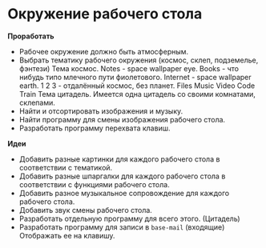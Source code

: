 # Окружение рабочего стола

__Проработать__
- Рабочее окружение должно быть атмосферным.
- Выбрать тематику рабочего окружения (космос, склеп, подземелье, фэнтези)
  Тема космос.
    Notes - space wallpaper eye.
    Books - что нибудь типо млечного пути фиолетового.
    Internet - space wallpaper earth.
    1 2 3 - отдалённый космос, без планет.
    Files
    Music
    Video
    Code
    Train
  Тема цитадель.
    Имеется одна цитадель со своими комнатами, склепами.
- Найти и отсортировать изображения и музыку.
- Найти программу для смены изображения рабочего стола.
- Разработать программу перехвата клавиш.

__Идеи__
- Добавить разные картинки для каждого рабочего стола
  в соответствии с тематикой.
- Добавить разные шпаргалки для каждого рабочего стола
  в соответствии с функциями рабочего стола.
- Добавить разное музыкальное сопровождение для каждого
  рабочего стола.
- Добавить звук смены рабочего стола.
- Разработать отдельную программу для всего этого. (Цитадель)
- Разработать программу для записи в `base-mail` (входящие)
  Отображать ее на клавишу.
